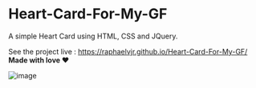 # Heart-Card-For-My-GF
A simple Heart Card using HTML, CSS and JQuery.

See the project live : https://raphaelvjr.github.io/Heart-Card-For-My-GF/<br>
<strong> Made with love ❤️ </strong>


![image](https://user-images.githubusercontent.com/85368313/188794883-58e30827-1570-46ae-93e3-bfa7aee5a9c3.png)
